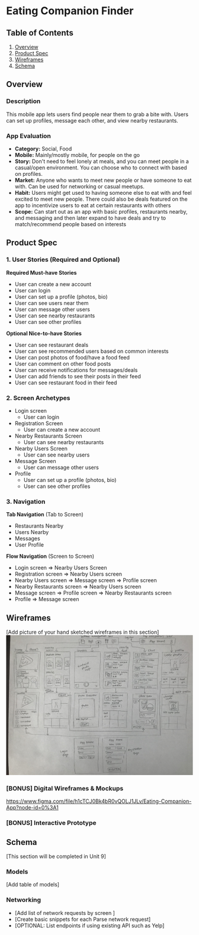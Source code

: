 # Eating Companion Finder

## Table of Contents
1. [Overview](#Overview)
1. [Product Spec](#Product-Spec)
1. [Wireframes](#Wireframes)
2. [Schema](#Schema)

## Overview
### Description
This mobile app lets users find people near them to grab a bite with. Users can set up profiles, message each other, and view nearby restaurants.

### App Evaluation
- **Category:** Social, Food
- **Mobile:** Mainly/mostly mobile, for people on the go
- **Story:** Don't need to feel lonely at meals, and you can meet people in a casual/open environment. You can choose who to connect with based on profiles.
- **Market:** Anyone who wants to meet new people or have someone to eat with. Can be used for networking or casual meetups.
- **Habit:** Users might get used to having someone else to eat with and feel excited to meet new people. There could also be deals featured on the app to incentivize users to eat at certain restaurants with others
- **Scope:** Can start out as an app with basic profiles, restaurants nearby, and messaging and then later expand to have deals and try to match/recommend people based on interests

## Product Spec

### 1. User Stories (Required and Optional)

**Required Must-have Stories**

* User can create a new account
* User can login
* User can set up a profile (photos, bio)
* User can see users near them
* User can message other users
* User can see nearby restaurants
* User can see other profiles

**Optional Nice-to-have Stories**

* User can see restaurant deals
* User can see recommended users based on common interests
* User can post photos of food/have a food feed
* User can comment on other food posts
* User can receive notifications for messages/deals
* User can add friends to see their posts in their feed
* User can see restaurant food in their feed

### 2. Screen Archetypes

* Login screen
    * User can login
* Registration Screen
    * User can create a new account
* Nearby Restaurants Screen
    * User can see nearby restaurants
* Nearby Users Screen
    * User can see nearby users
* Message Screen
    * User can message other users
* Profile
    * User can set up a profile (photos, bio)
    * User can see other profiles

### 3. Navigation

**Tab Navigation** (Tab to Screen)

* Restaurants Nearby
* Users Nearby
* Messages
* User Profile

**Flow Navigation** (Screen to Screen)

* Login screen
   => Nearby Users Screen
* Registration screen
   => Nearby Users screen
* Nearby Users screen
  => Message screen
  => Profile screen
* Nearby Restaurants screen
  => Nearby Users screen
* Message screen
  => Profile screen
  => Nearby Restaurants screen
* Profile
  => Message screen

## Wireframes
[Add picture of your hand sketched wireframes in this section]
<img src="wireframe.jpg" width=600>

### [BONUS] Digital Wireframes & Mockups

https://www.figma.com/file/h1cTCJ0Bk4bR0vQOLJ1JLv/Eating-Companion-App?node-id=0%3A1

### [BONUS] Interactive Prototype

## Schema 
[This section will be completed in Unit 9]
### Models
[Add table of models]
### Networking
- [Add list of network requests by screen ]
- [Create basic snippets for each Parse network request]
- [OPTIONAL: List endpoints if using existing API such as Yelp]
